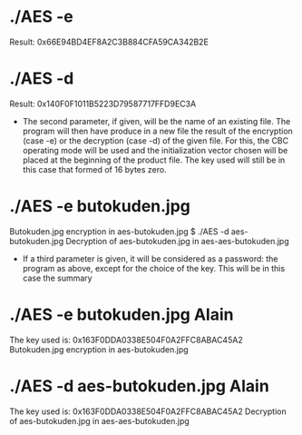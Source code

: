 # ./AES -e
Result: 0x66E94BD4EF8A2C3B884CFA59CA342B2E
# ./AES -d
Result: 0x140F0F1011B5223D79587717FFD9EC3A
- The second parameter, if given, will be the name of an existing file. The program will then have
produce in a new file the result of the encryption (case -e) or the decryption (case -d) of the
given file. For this, the CBC operating mode will be used and the initialization vector chosen will be
placed at the beginning of the product file. The key used will still be in this case that formed of 16 bytes
zero.
# ./AES -e butokuden.jpg
Butokuden.jpg encryption in aes-butokuden.jpg
$ ./AES -d aes-butokuden.jpg
Decryption of aes-butokuden.jpg in aes-aes-butokuden.jpg

- If a third parameter is given, it will be considered as a password: the program
as above, except for the choice of the key. This will be in this case the summary

# ./AES -e butokuden.jpg Alain
The key used is: 0x163F0DDA0338E504F0A2FFC8ABAC45A2
Butokuden.jpg encryption in aes-butokuden.jpg
# ./AES -d aes-butokuden.jpg Alain
The key used is: 0x163F0DDA0338E504F0A2FFC8ABAC45A2
Decryption of aes-butokuden.jpg in aes-aes-butokuden.jpg
